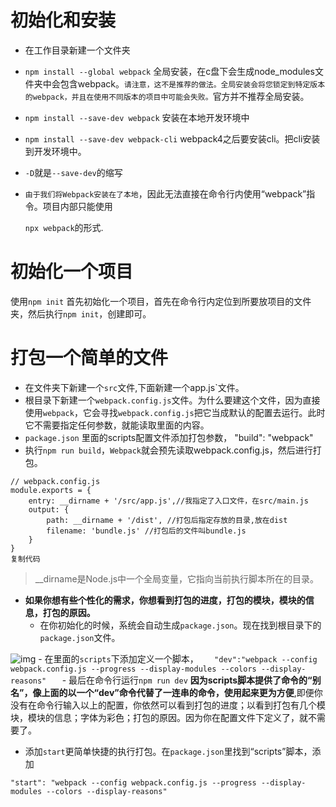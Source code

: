 # 初始化和安装

- 在工作目录新建一个文件夹

- `npm install --global webpack` 全局安装，在c盘下会生成node_modules文件夹中会包含webpack。`请注意，这不是推荐的做法。全局安装会将您锁定到特定版本的webpack，并且在使用不同版本的项目中可能会失败。`官方并不推荐全局安装。

- `npm install --save-dev webpack` 安装在本地开发环境中

- `npm install --save-dev webpack-cli` webpack4之后要安装cli。把cli安装到开发环境中。

- `-D`就是`--save-dev`的缩写

- `由于我们将Webpack安装在了本地`，因此无法直接在命令行内使用“webpack”指令。项目内部只能使用

  `npx webpack`的形式.

# 初始化一个项目

使用`npm init` 首先初始化一个项目，首先在命令行内定位到所要放项目的文件夹，然后执行`npm init`，创建即可。

# 打包一个简单的文件

- 在文件夹下新建一个`src`文件,下面新建一个app.js`文件。
- 根目录下新建一个`webpack.config.js`文件。为什么要建这个文件，因为直接使用`webpack`，它会寻找`webpack.config.js`把它当成默认的配置去运行。此时它不需要指定任何参数，就能读取里面的内容。
- `package.json` 里面的scripts配置文件添加打包参数， "build": "webpack"
- 执行`npm run build`，`Webpack`就会预先读取webpack.config.js，然后进行打包。 

```
// webpack.config.js
module.exports = {
    entry: __dirname + '/src/app.js',//我指定了入口文件，在src/main.js
    output: { 
        path: __dirname + '/dist', //打包后指定存放的目录,放在dist
        filename: 'bundle.js' //打包后的文件叫bundle.js
    }
}
复制代码
```

> __dirname是Node.js中一个全局变量，它指向当前执行脚本所在的目录。

- **如果你想有些个性化的需求，你想看到打包的进度，打包的模块，模块的信息，打包的原因。**
  - 在你初始化的时候，系统会自动生成`package.json`。现在找到根目录下的`package.json`文件。

![img](https://user-gold-cdn.xitu.io/2019/7/1/16bad8c1ca6b5add?imageView2/0/w/1280/h/960/format/webp/ignore-error/1) - 在里面的`scripts`下添加定义一个脚本， `    "dev":"webpack --config webpack.config.js --progress --display-modules --colors --display-reasons"    ` - 最后在命令行运行`npm run dev` **因为scripts脚本提供了命令的“别名”，像上面的以一个“dev”命令代替了一连串的命令，使用起来更为方便**,即便你没有在命令行输入以上的配置，你依然可以看到打包的进度；以看到打包有几个模块，模块的信息；字体为彩色；打包的原因。因为你在配置文件下定义了，就不需要了。

- 添加`start`更简单快捷的执行打包。在`package.json`里找到“scripts”脚本，添加

```
"start": "webpack --config webpack.config.js --progress --display-modules --colors --display-reasons"
```


